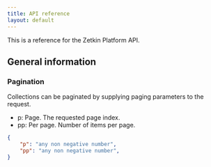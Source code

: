 ```yaml
---
title: API reference
layout: default
---
```

This is a reference for the Zetkin Platform API.


## General information

###  Pagination

Collections can be paginated by supplying paging parameters to the request.

- p: Page. The requested page index.
- pp: Per page. Number of items per page.

```json
{
	"p": "any non negative number",
	"pp": "any non negative number",
}
```

